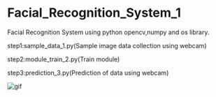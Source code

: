 # Facial_Recognition_System_1
Facial Recognition System using python opencv,numpy and os library. 

step1:sample_data_1.py(Sample image data collection using webcam)

step2:module_train_2.py(Train module)

step3:prediction_3.py(Prediction of data using webcam)
 
![gif](https://github.com/TapendraBaduwal/Facial_Recognition_System_1/blob/master/Video-Facial_Recognition.gif)
